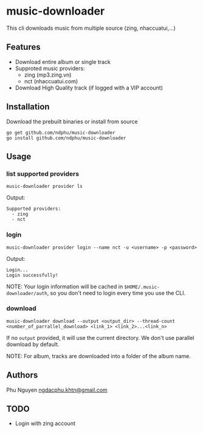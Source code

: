 # music-downloader
This cli downloads music from multiple source (zing, nhaccuatui,...)

## Features
* Download entire album or single track
* Supproted music providers: 
    * zing (mp3.zing.vn)
    * nct (nhaccuatui.com)
* Download High Quality track (if logged with a VIP account)

## Installation
Download the prebuilt binaries or install from source
```
go get github.com/ndphu/music-downloader
go install github.com/ndphu/music-downloader
```

## Usage
### list supported providers
`music-downloader provider ls`

Output:
```
Supported providers:
  - zing
  - nct
```
### login
`music-downloader provider login --name nct -u <username> -p <password>`

Output:
```
Login...
Login successfully!
```
NOTE: Your login information will be cached in `$HOME/.music-downloader/auth`, so you don't need to login every time you use the CLI.

### download
`music-downloader download --output <output_dir> --thread-count <number_of_parrallel_download> <link_1> <link_2>...<link_n>`

If no `output` provided, it will use the current directory.
We don't use parallel download by default.

NOTE: For album, tracks are downloaded into a folder of the album name.

## Authors
Phu Nguyen <ngdacphu.khtn@gmail.com>

## TODO
* Login with zing account
